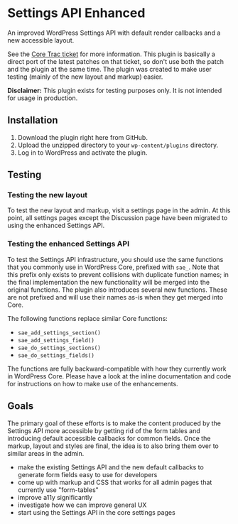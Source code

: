 # Settings API Enhanced

An improved WordPress Settings API with default render callbacks and a new accessible layout.

See the [Core Trac ticket](https://core.trac.wordpress.org/ticket/39441) for more information. This plugin is basically a direct port of the latest patches on that ticket, so don't use both the patch and the plugin at the same time. The plugin was created to make user testing (mainly of the new layout and markup) easier.

**Disclaimer:** This plugin exists for testing purposes only. It is not intended for usage in production.

## Installation

1. Download the plugin right here from GitHub.
2. Upload the unzipped directory to your `wp-content/plugins` directory.
3. Log in to WordPress and activate the plugin.

## Testing

### Testing the new layout

To test the new layout and markup, visit a settings page in the admin. At this point, all settings pages except the Discussion page have been migrated to using the enhanced Settings API.

### Testing the enhanced Settings API

To test the Settings API infrastructure, you should use the same functions that you commonly use in WordPress Core, prefixed with `sae_`. Note that this prefix only exists to prevent collisions with duplicate function names; in the final implementation the new functionality will be merged into the original functions. The plugin also introduces several new functions. These are not prefixed and will use their names as-is when they get merged into Core.

The following functions replace similar Core functions:

* `sae_add_settings_section()`
* `sae_add_settings_field()`
* `sae_do_settings_sections()`
* `sae_do_settings_fields()`

The functions are fully backward-compatible with how they currently work in WordPress Core. Please have a look at the inline documentation and code for instructions on how to make use of the enhancements.

## Goals

The primary goal of these efforts is to make the content produced by the Settings API more accessible by getting rid of the form tables and introducing default accessible callbacks for common fields. Once the markup, layout and styles are final, the idea is to also bring them over to similar areas in the admin.

* make the existing Settings API and the new default callbacks to generate form fields easy to use for developers
* come up with markup and CSS that works for all admin pages that currently use "form-tables"
* improve a11y significantly
* investigate how we can improve general UX
* start using the Settings API in the core settings pages

